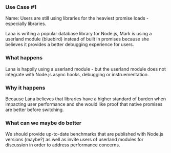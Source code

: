 ### Use Case #1

Name:  Users are still using libraries for the heaviest promise loads - especially libraries. 

Lana is writing a popular database library for Node.js, Mark is using a userland module (bluebird) instead of built in promises because she believes it provides a better debugging experience for users.

### What happens

Lana is happily using a userland module - but the userland module does not integrate with Node.js async hooks, debugging or instruementation.

### Why it happens

Because Lana believes that libraries have a higher standard of burden when impacting user performance and she would like proof that native promises are better before switching.

### What can we maybe do better

We should provide up-to-date benchmarks that are published with Node.js versions (maybe?) as well as invite users of userland modules for discussion in order to address performance concerns.